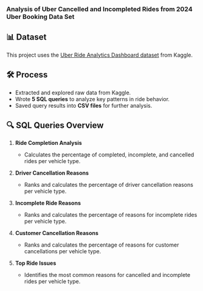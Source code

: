 ### Analysis of Uber Cancelled and Incompleted Rides from 2024 Uber Booking Data Set

## 📊 Dataset  
This project uses the [Uber Ride Analytics Dashboard dataset](https://www.kaggle.com/datasets/yashdevladdha/uber-ride-analytics-dashboard/data) from Kaggle.  

## 🛠️ Process  
- Extracted and explored raw data from Kaggle.  
- Wrote **5 SQL queries** to analyze key patterns in ride behavior.  
- Saved query results into **CSV files** for further analysis.  

## 🔍 SQL Queries Overview  
1. **Ride Completion Analysis**  
   - Calculates the percentage of completed, incomplete, and cancelled rides per vehicle type.  

2. **Driver Cancellation Reasons**  
   - Ranks and calculates the percentage of driver cancellation reasons per vehicle type.  

3. **Incomplete Ride Reasons**  
   - Ranks and calculates the percentage of reasons for incomplete rides per vehicle type.  

4. **Customer Cancellation Reasons**  
   - Ranks and calculates the percentage of reasons for customer cancellations per vehicle type.  

5. **Top Ride Issues**  
   - Identifies the most common reasons for cancelled and incomplete rides per vehicle type. 
